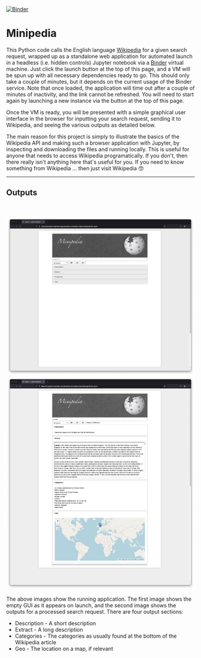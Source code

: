 [![Binder](https://mybinder.org/badge_logo.svg)](https://mybinder.org/v2/gh/Reikyo/Minipedia/master?urlpath=%2Fapps%2Findex.ipynb)

# Minipedia

This Python code calls the English language [Wikipedia](https://en.wikipedia.org) for a given search request, wrapped up as a standalone web application for automated launch in a headless (i.e. hidden controls) Jupyter notebook via a [Binder](https://mybinder.org) virtual machine. Just click the launch button at the top of this page, and a VM will be spun up with all necessary dependencies ready to go. This should only take a couple of minutes, but it depends on the current usage of the Binder service. Note that once loaded, the application will time out after a couple of minutes of inactivity, and the link cannot be refreshed. You will need to start again by launching a new instance via the button at the top of this page.

Once the VM is ready, you will be presented with a simple graphical user interface in the browser for inputting your search request, sending it to Wikipedia, and seeing the various outputs as detailed below.

The main reason for this project is simply to illustrate the basics of the Wikipedia API and making such a browser application with Jupyter, by inspecting and downloading the files and running locally. This is useful for anyone that needs to access Wikipedia programatically. If you don't, then there really isn't anything here that's useful for you. If you need to know something from Wikipedia ... then just visit Wikipedia :kissing_smiling_eyes:

---

## Outputs

<br/><br/>
<img src="images/Minipedia_Demo_1.png" alt="Level 1" width="700"/><br/>
<img src="images/Minipedia_Demo_2.png" alt="Level 2" width="700"/>

The above images show the running application. The first image shows the empty GUI as it appears on launch, and the second image shows the outputs for a processed search request. There are four output sections:

- Description - A short description
- Extract - A long description
- Categories - The categories as usually found at the bottom of the Wikipedia article
- Geo - The location on a map, if relevant
